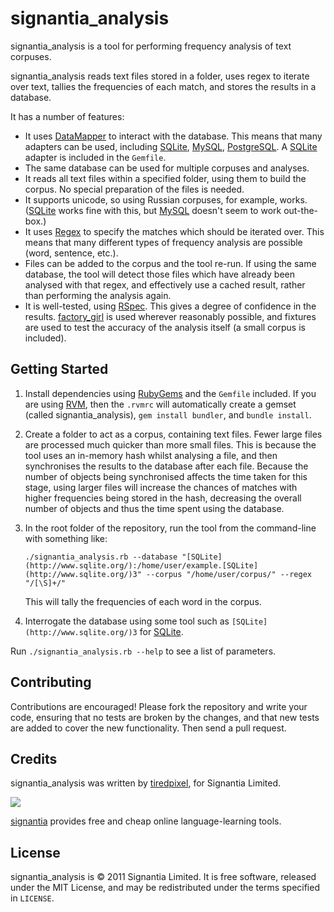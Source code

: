 signantia_analysis
==================

signantia_analysis is a tool for performing frequency analysis of text corpuses.

signantia_analysis reads text files stored in a folder, uses regex to iterate over text, tallies the frequencies of each match, and stores the results in a database.

It has a number of features:

*   It uses [DataMapper](http://datamapper.org/) to interact with the database. This means that many adapters can be used, including [SQLite](http://www.sqlite.org/), [MySQL](http://www.mysql.com/), [PostgreSQL](http://www.postgresql.org/). A [SQLite](http://www.sqlite.org/) adapter is included in the `Gemfile`.
*   The same database can be used for multiple corpuses and analyses.
*   It reads all text files within a specified folder, using them to build the corpus. No special preparation of the files is needed.
*   It supports unicode, so using Russian corpuses, for example, works. ([SQLite](http://www.sqlite.org/) works fine with this, but [MySQL](http://www.mysql.com/) doesn't seem to work out-the-box.)
*   It uses [Regex](http://www.regular-expressions.info/ruby.html) to specify the matches which should be iterated over. This means that many different types of frequency analysis are possible (word, sentence, etc.).
*   Files can be added to the corpus and the tool re-run. If using the same database, the tool will detect those files which have already been analysed with that regex, and effectively use a cached result, rather than performing the analysis again.
*   It is well-tested, using [RSpec](http://relishapp.com/rspec). This gives a degree of confidence in the results. [factory_girl](https://github.com/thoughtbot/factory_girl) is used wherever reasonably possible, and fixtures are used to test the accuracy of the analysis itself (a small corpus is included).

Getting Started
---------------

1.  Install dependencies using [RubyGems](http://rubygems.org/) and the `Gemfile` included. If you are using [RVM](https://rvm.beginrescueend.com/), then the `.rvmrc` will automatically create a gemset (called signantia_analysis), `gem install bundler`, and `bundle install`.

2.  Create a folder to act as a corpus, containing text files. Fewer large files are processed much quicker than more small files. This is because the tool uses an in-memory hash whilst analysing a file, and then synchronises the results to the database after each file. Because the number of objects being synchronised affects the time taken for this stage, using larger files will increase the chances of matches with higher frequencies being stored in the hash, decreasing the overall number of objects and thus the time spent using the database.

3.  In the root folder of the repository, run the tool from the command-line with something like:

        ./signantia_analysis.rb --database "[SQLite](http://www.sqlite.org/):/home/user/example.[SQLite](http://www.sqlite.org/)3" --corpus "/home/user/corpus/" --regex "/[\S]+/"

    This will tally the frequencies of each word in the corpus.

4.  Interrogate the database using some tool such as `[SQLite](http://www.sqlite.org/)3` for [SQLite](http://www.sqlite.org/).

Run `./signantia_analysis.rb --help` to see a list of parameters.

Contributing
------------

Contributions are encouraged! Please fork the repository and write your code, ensuring that no tests are broken by the changes, and that new tests are added to cover the new functionality. Then send a pull request.

Credits
-------

signantia_analysis was written by [tiredpixel](https://github.com/tiredpixel/), for Signantia Limited.

![](http://signantia.com/images/header/signantia_logo.png)

[signantia](http://signantia.com) provides free and cheap online language-learning tools.

License
-------

signantia_analysis is © 2011 Signantia Limited. It is free software, released under the MIT License, and may be redistributed under the terms specified in `LICENSE`.
